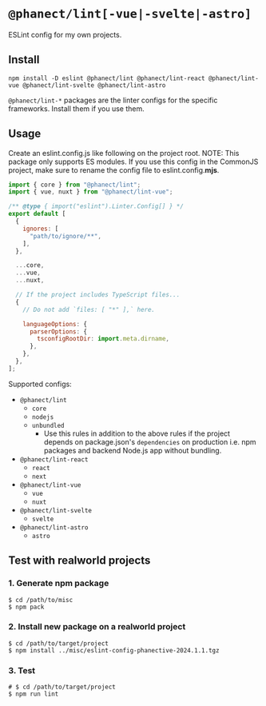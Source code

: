 # `@phanect/lint[-vue|-svelte|-astro]`

ESLint config for my own projects.

## Install

```shell
npm install -D eslint @phanect/lint @phanect/lint-react @phanect/lint-vue @phanect/lint-svelte @phanect/lint-astro
```

`@phanect/lint-*` packages are the linter configs for the specific frameworks. Install them if you use them.

## Usage

Create an eslint.config.js like following on the project root.
NOTE: This package only supports ES modules. If you use this config in the CommonJS project, make sure to rename the config file to eslint.config.**mjs**.

```javascript
import { core } from "@phanect/lint";
import { vue, nuxt } from "@phanect/lint-vue";

/** @type { import("eslint").Linter.Config[] } */
export default [
  {
    ignores: [
      "path/to/ignore/**",
    ],
  },

  ...core,
  ...vue,
  ...nuxt,

  // If the project includes TypeScript files...
  {
    // Do not add `files: [ "*" ],` here.

    languageOptions: {
      parserOptions: {
        tsconfigRootDir: import.meta.dirname,
      },
    },
  },
];
```

Supported configs:

- `@phanect/lint`
  - `core`
  - `nodejs`
  - `unbundled`
    - Use this rules in addition to the above rules if the project depends on package.json's `dependencies` on production i.e. npm packages and backend Node.js app without bundling.
- `@phanect/lint-react`
  - `react`
  - `next`
- `@phanect/lint-vue`
  - `vue`
  - `nuxt`
- `@phanect/lint-svelte`
  - `svelte`
- `@phanect/lint-astro`
  - `astro`

## Test with realworld projects

### 1. Generate npm package

```shell
$ cd /path/to/misc
$ npm pack
```

### 2. Install new package on a realworld project

```shell
$ cd /path/to/target/project
$ npm install ../misc/eslint-config-phanective-2024.1.1.tgz
```

### 3. Test

```shell
# $ cd /path/to/target/project
$ npm run lint
```
